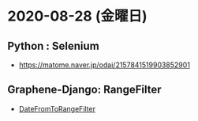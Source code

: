 # 2020-08-28 (金曜日)

## Python : Selenium

- https://matome.naver.jp/odai/2157841519903852901


## Graphene-Django: RangeFilter

- [DateFromToRangeFilter](https://github.com/graphql-python/graphene-django/issues/92)